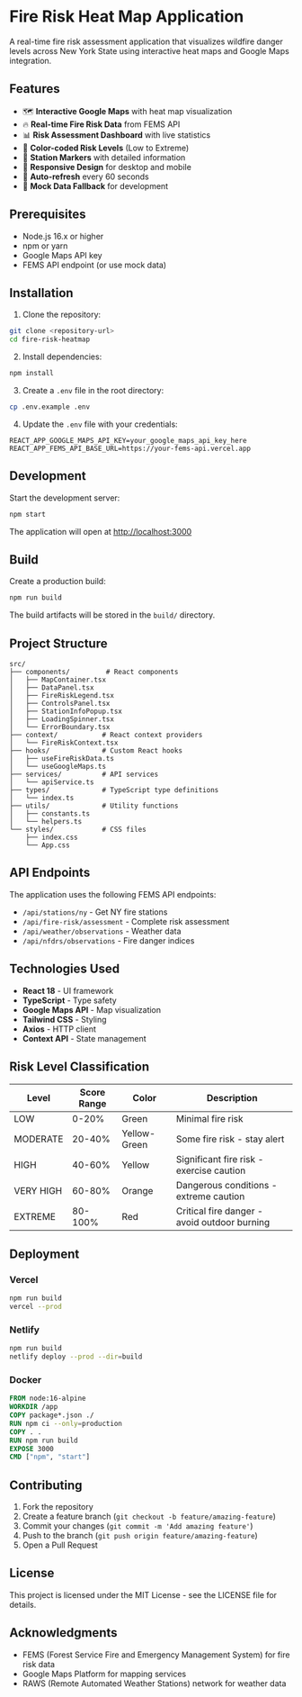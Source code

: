 # Fire Risk Heat Map Application

A real-time fire risk assessment application that visualizes wildfire danger levels across New York State using interactive heat maps and Google Maps integration.

## Features

- 🗺️ **Interactive Google Maps** with heat map visualization
- 🔥 **Real-time Fire Risk Data** from FEMS API
- 📊 **Risk Assessment Dashboard** with live statistics
- 🎨 **Color-coded Risk Levels** (Low to Extreme)
- 📍 **Station Markers** with detailed information
- 📱 **Responsive Design** for desktop and mobile
- 🔄 **Auto-refresh** every 60 seconds
- 💾 **Mock Data Fallback** for development

## Prerequisites

- Node.js 16.x or higher
- npm or yarn
- Google Maps API key
- FEMS API endpoint (or use mock data)

## Installation

1. Clone the repository:
```bash
git clone <repository-url>
cd fire-risk-heatmap
```

2. Install dependencies:
```bash
npm install
```

3. Create a `.env` file in the root directory:
```bash
cp .env.example .env
```

4. Update the `.env` file with your credentials:
```env
REACT_APP_GOOGLE_MAPS_API_KEY=your_google_maps_api_key_here
REACT_APP_FEMS_API_BASE_URL=https://your-fems-api.vercel.app
```

## Development

Start the development server:
```bash
npm start
```

The application will open at [http://localhost:3000](http://localhost:3000)

## Build

Create a production build:
```bash
npm run build
```

The build artifacts will be stored in the `build/` directory.

## Project Structure

```
src/
├── components/         # React components
│   ├── MapContainer.tsx
│   ├── DataPanel.tsx
│   ├── FireRiskLegend.tsx
│   ├── ControlsPanel.tsx
│   ├── StationInfoPopup.tsx
│   ├── LoadingSpinner.tsx
│   └── ErrorBoundary.tsx
├── context/           # React context providers
│   └── FireRiskContext.tsx
├── hooks/             # Custom React hooks
│   ├── useFireRiskData.ts
│   └── useGoogleMaps.ts
├── services/          # API services
│   └── apiService.ts
├── types/             # TypeScript type definitions
│   └── index.ts
├── utils/             # Utility functions
│   ├── constants.ts
│   └── helpers.ts
└── styles/            # CSS files
    ├── index.css
    └── App.css
```

## API Endpoints

The application uses the following FEMS API endpoints:

- `/api/stations/ny` - Get NY fire stations
- `/api/fire-risk/assessment` - Complete risk assessment
- `/api/weather/observations` - Weather data
- `/api/nfdrs/observations` - Fire danger indices

## Technologies Used

- **React 18** - UI framework
- **TypeScript** - Type safety
- **Google Maps API** - Map visualization
- **Tailwind CSS** - Styling
- **Axios** - HTTP client
- **Context API** - State management

## Risk Level Classification

| Level | Score Range | Color | Description |
|-------|------------|-------|-------------|
| LOW | 0-20% | Green | Minimal fire risk |
| MODERATE | 20-40% | Yellow-Green | Some fire risk - stay alert |
| HIGH | 40-60% | Yellow | Significant fire risk - exercise caution |
| VERY HIGH | 60-80% | Orange | Dangerous conditions - extreme caution |
| EXTREME | 80-100% | Red | Critical fire danger - avoid outdoor burning |

## Deployment

### Vercel
```bash
npm run build
vercel --prod
```

### Netlify
```bash
npm run build
netlify deploy --prod --dir=build
```

### Docker
```dockerfile
FROM node:16-alpine
WORKDIR /app
COPY package*.json ./
RUN npm ci --only=production
COPY . .
RUN npm run build
EXPOSE 3000
CMD ["npm", "start"]
```

## Contributing

1. Fork the repository
2. Create a feature branch (`git checkout -b feature/amazing-feature`)
3. Commit your changes (`git commit -m 'Add amazing feature'`)
4. Push to the branch (`git push origin feature/amazing-feature`)
5. Open a Pull Request

## License

This project is licensed under the MIT License - see the LICENSE file for details.

## Acknowledgments

- FEMS (Forest Service Fire and Emergency Management System) for fire risk data
- Google Maps Platform for mapping services
- RAWS (Remote Automated Weather Stations) network for weather data

